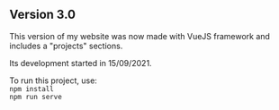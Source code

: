 ## Version 3.0

This version of my website was now made with VueJS framework and includes a "projects" sections.

Its development started in 15/09/2021.

To run this project, use:<br>
`npm install`<br>
`npm run serve`

